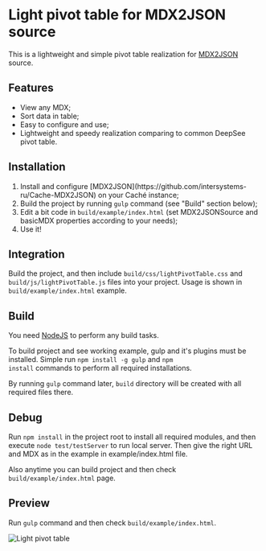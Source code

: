 Light pivot table for MDX2JSON source
====================

This is a lightweight and simple pivot table realization for 
[MDX2JSON](https://github.com/intersystems-ru/Cache-MDX2JSON) source.

## Features
<ul>
    <li>View any MDX;</li>
    <li>Sort data in table;</li>
    <li>Easy to configure and use;</li>
    <li>Lightweight and speedy realization comparing to common DeepSee pivot table.</li>
</ul>

## Installation

<ol>
    <li>Install and configure [MDX2JSON](https://github.com/intersystems-ru/Cache-MDX2JSON) on
        your Caché instance;</li>
    <li>Build the project by running <code>gulp</code> command (see "Build" section below);</li>
    <li>Edit a bit code in <code>build/example/index.html</code> (set MDX2JSONSource and basicMDX
    properties according to your needs);</li>
    <li>Use it!</li>
</ol>

## Integration

Build the project, and then include <code>build/css/lightPivotTable.css</code> and
<code>build/js/lightPivotTable.js</code> files into your project. Usage is shown in
<code>build/example/index.html</code> example.

## Build

You need [NodeJS](http://nodejs.org/) to perform any build tasks.

To build project and see working example, gulp and it's plugins must be installed. Simple run 
<code>npm install -g gulp</code> and <code>npm install</code> commands to perform all required
installations.

By running <code>gulp</code> command later, <code>build</code> directory will be created with all
required files there.

## Debug

Run <code>npm install</code> in the project root to
install all required modules, and then execute <code>node test/testServer</code> to run local
server. Then give the right URL and MDX as in the example in example/index.html file.

Also anytime you can build project and then check <code>build/example/index.html</code> page. 

## Preview

Run <code>gulp</code> command and then check <code>build/example/index.html</code>.

![Light pivot table](https://cloud.githubusercontent.com/assets/4989256/4876290/ce0918ea-62be-11e4-9583-fa9d78450716.png)